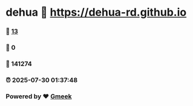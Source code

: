 # dehua :link: https://dehua-rd.github.io 
### :page_facing_up: [13](https://dehua-rd.github.io/tag.html) 
### :speech_balloon: 0 
### :hibiscus: 141274 
### :alarm_clock: 2025-07-30 01:37:48 
### Powered by :heart: [Gmeek](https://github.com/Meekdai/Gmeek)
